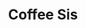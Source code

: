 ---
abv: 6.5%
alt:
availability: Keg
bitterness: 
description: We added Ethiopia beans from Mello Coffee Roasters to Little Sis. The coffee is seamlessly integrated, creating depth to this citrus dominated IPA!
gravity: 
hops: 
ibu: 65
img: coffee-sis.jpg
layout: beer
malt: 
modal-id: coffee-sis
title: Coffee Sis
on-tap: nope
sourness: 
style: IPA w/ Coffee
---